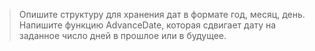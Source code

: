> Опишите структуру для хранения дат в формате год, месяц, день. Напишите функцию AdvanceDate, которая сдвигает дату на заданное число дней в прошлое или в будущее.
